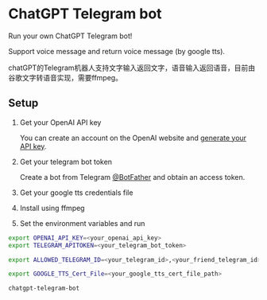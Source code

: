 # ChatGPT Telegram bot

Run your own ChatGPT Telegram bot!

Support voice message and return voice message (by google tts).

chatGPT的Telegram机器人支持文字输入返回文字，语音输入返回语音，目前由谷歌文字转语音实现，需要ffmpeg。


## Setup

1. Get your OpenAI API key

   You can create an account on the OpenAI website and [generate your API key](https://platform.openai.com/account/api-keys).

2. Get your telegram bot token

   Create a bot from Telegram [@BotFather](https://t.me/BotFather) and obtain an access token.

3. Get your google tts credentials file

4. Install using ffmpeg

5. Set the environment variables and run

```bash
export OPENAI_API_KEY=<your_openai_api_key>
export TELEGRAM_APITOKEN=<your_telegram_bot_token>

export ALLOWED_TELEGRAM_ID=<your_telegram_id>,<your_friend_telegram_id>

export GOOGLE_TTS_Cert_File=<your_google_tts_cert_file_path>

chatgpt-telegram-bot
```
